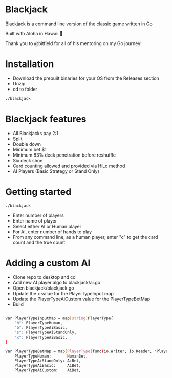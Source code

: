 # Blackjack

Blackjack is a command line version of the classic game written in Go

Built with Aloha in Hawaii 🌊

Thank you to @bitfield for all of his mentoring on my Go journey!


# Installation

* Download the prebuilt binaries for your OS from the Releases section
* Unzip
* cd to folder
```bash
./blackjack
```

# Blackjack features
* All Blackjacks pay 2:1
* Split
* Double down
* Minimum bet $1
* Minimum 83% deck penetration before reshuffle
* Six deck shoe
* Card counting allowed and provided via HiLo method
* AI Players (Basic Strategy or Stand Only)


# Getting started
```bash
./blackjack
```
* Enter number of players
* Enter name of player
* Select either AI or Human player
* For AI, enter number of hands to play
* From any command line, as a human player, enter "c" to get the card count and the true count


# Adding a custom AI
* Clone repo to desktop and cd
* Add new AI player algo to blackjack/ai.go
* Open blackjack/blackjack.go
* Update the x value for the PlayerTypeInput map
* Update the PlayerTypeAiCustom value for the PlayerTypeBetMap
* Build

```bash

var PlayerTypeInputMap = map[string]PlayerType{
	"h": PlayerTypeHuman,
	"b": PlayerTypeAiBasic,
	"s": PlayerTypeAiStandOnly,
	"x": PlayerTypeAiBasic,
}

var PlayerTypeBetMap = map[PlayerType]func(io.Writer, io.Reader, *Player, int, CardCounter) error{
	PlayerTypeHuman:       HumanBet,
	PlayerTypeAiStandOnly: AiBet,
	PlayerTypeAiBasic:     AiBet,
	PlayerTypeAiCustom:    AiBet,
  
```








